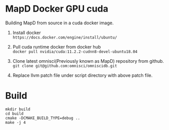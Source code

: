 # MapD Docker GPU cuda
Building MapD from source in a cuda docker image.

1. Install docker  
   ```https://docs.docker.com/engine/install/ubuntu/```

2. Pull cuda runtime docker from docker hub  
   ```docker pull nvidia/cuda:11.2.2-cudnn8-devel-ubuntu18.04```

3. Clone latest omnisci(Previously known as MapD) repository from github.  
   ```git clone git@github.com:omnisci/omniscidb.git```

4. Replace llvm patch file under script directory with above patch file.  

# Build
```
mkdir build  
cd build  
cmake -DCMAKE_BUILD_TYPE=debug ..  
make -j 4  
```
